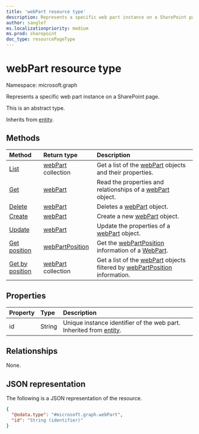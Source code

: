 ```yaml
---
title: 'webPart resource type'
description: Represents a specific web part instance on a SharePoint page.
author: sangle7
ms.localizationpriority: medium
ms.prod: sharepoint
doc_type: resourcePageType
---
```


# webPart resource type

Namespace: microsoft.graph



Represents a specific web part instance on a SharePoint page.

This is an abstract type.

Inherits from [entity](../resources/entity.md).

## Methods

| Method                                                                         | Return type                                        | Description                                                                                                                                 |
| :----------------------------------------------------------------------------- | :------------------------------------------------- | :------------------------------------------------------------------------------------------------------------------------------------------ |
| [List](../api/webpart-list.md)                                        | [webPart](../resources/webpart.md) collection      | Get a list of the [webPart](../resources/webpart.md) objects and their properties.                                                          |
| [Get](../api/webpart-get.md)                                           | [webPart](../resources/webpart.md)                 | Read the properties and relationships of a [webPart](../resources/webpart.md) object.                                                       |
| [Delete](../api/webpart-delete.md)                                           | [webPart](../resources/webpart.md)                 | Deletes a [webPart](../resources/webpart.md) object.                                                |
| [Create](../api/sitepage-create-webpart.md)                                           | [webPart](../resources/webpart.md)                 | Create a new [webPart](../resources/webpart.md) object. |
| [Update](../api/webpart-update.md)                                           | [webPart](../resources/webpart.md)                 | Update the properties of a [webPart](../resources/webpart.md) object.     |
| [Get position](../api/webpart-getposition.md)                          | [webPartPosition](../resources/webpartposition.md) | Get the [webPartPosition](../resources/webpartposition.md) information of a [WebPart](../resources/webpart.md).                             |
| [Get by position](../api/sitepage-getwebpartsbyposition.md) | [webPart](../resources/webpart.md) collection      | Get a list of the [webPart](../resources/webpart.md) objects filtered by [webPartPosition](../resources/webpartposition.md) information.  |

## Properties

| Property | Type   | Description                                                                                 |
| :------- | :----- | :------------------------------------------------------------------------------------------ |
| id       | String | Unique instance identifier of the web part. Inherited from [entity](../resources/entity.md). |

## Relationships

None.

## JSON representation

The following is a JSON representation of the resource.

<!-- {
  "blockType": "resource",
  "keyProperty": "id",
  "@odata.type": "microsoft.graph.webPart",
  "baseType": "microsoft.graph.entity",
  "openType": false
}
-->

```json
{
  "@odata.type": "#microsoft.graph.webPart",
  "id": "String (identifier)"
}
```
